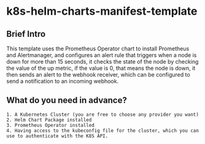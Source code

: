 # k8s-helm-charts-manifest-template

## Brief Intro

This template uses the Prometheus Operator chart to install Prometheus and Alertmanager, and configures an alert rule that triggers when a node is down for more than 15 seconds, it checks the state of the node by checking the value of the up metric, if the value is 0, that means the node is down, it then sends an alert to the webhook receiver, which can be configured to send a notification to an incoming webhook.

## What do you need in advance?

    1. A Kubernetes Cluster (you are free to choose any provider you want)
    2. Helm Chart Package installed
    3. Prometheus Operator installed
    4. Having access to the kubeconfig file for the cluster, which you can use to authenticate with the K8S API.
